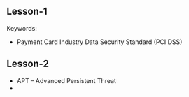 
## Lesson-1
Keywords:
- Payment Card Industry Data Security Standard (PCI DSS)


## Lesson-2
- APT – Advanced Persistent Threat
- 

